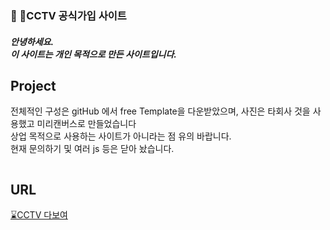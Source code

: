 <p align="center">
  <h3>🧑‍ 🔧CCTV 공식가입 사이트</h3>
</p>

<p align="center">
<h5>안녕하세요.<br>이 사이트는 개인 목적으로 만든 사이트입니다.</h5>
</p>

## Project
전체적인 구성은 gitHub 에서 free Template을 다운받았으며, 사진은 타회사 것을 사용했고 미리캔버스로 만들었습니다 <br>
상업 목적으로 사용하는 사이트가 아니라는 점 유의 바랍니다. <br>
현재 문의하기 및 여러 js 등은 닫아 놨습니다.

<img url="./images/cctv다보여.PNG">

## URL
[⌛CCTV 다보여](https://4off4.github.io/cctvProject/)
